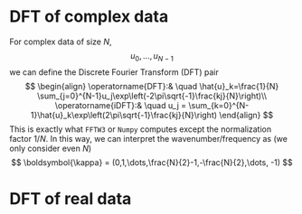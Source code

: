 # DFT of complex data
For complex data of size $N$,
$$
\begin{equation}
    u_0,\dots,u_{N-1}
\end{equation}
$$
we can define the Discrete Fourier Transform (DFT) pair
$$
\begin{align}
    \operatorname{DFT}:& \quad \hat{u}_k=\frac{1}{N} \sum_{j=0}^{N-1}u_j\exp\left(-2\pi\sqrt{-1}\frac{kj}{N}\right)\\
    \operatorname{iDFT}:& \quad u_j = \sum_{k=0}^{N-1}\hat{u}_k\exp\left(2\pi\sqrt{-1}\frac{kj}{N}\right)
\end{align}
$$
This is exactly what `FFTW3` or `Numpy` computes except the normalization factor
$1/N$. In this way, we can interpret the wavenumber/frequency as (we only consider even $N$)
$$
\boldsymbol{\kappa} = (0,1,\dots,\frac{N}{2}-1,-\frac{N}{2},\dots, -1)
$$
# DFT of real data

